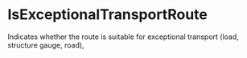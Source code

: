 IsExceptionalTransportRoute
===========================

Indicates whether the route is suitable for exceptional transport (load, structure gauge, road),
